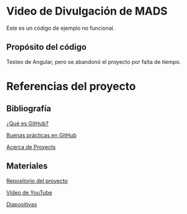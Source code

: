 # Video de Divulgación de MADS
Este es un código de ejemplo no funcional.
## Propósito del código
Testeo de Angular, pero se abandonó el proyecto por falta de tiempo.

# Referencias del proyecto
## Bibliografía

[¿Qué es GitHub?](https://docs.github.com/es/get-started/start-your-journey/about-github-and-git)

[Buenas prácticas en GitHub](https://medium.com/streamelopers/6-buenas-pr%C3%A1cticas-para-el-manejo-de-tus-repositorios-en-github-ca31de446929)

[Acerca de Proyects](https://docs.github.com/es/issues/planning-and-tracking-with-projects/learning-about-projects/about-projects)

## Materiales

[Repositorio del proyecto](https://github.com/cuursed/mads-video-divulgacion)

[Vídeo de YouTube](https://youtu.be/s0O7FdMvu5s?si=R3hhHDU6smb_WWfC)

[Diapositivas](https://github.com/cuursed/mads-video-divulgacion/blob/main/Divulgaci%C3%B3n.pptx)